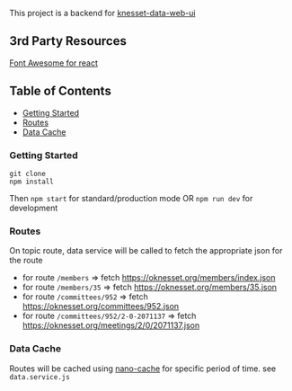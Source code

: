 This project is a backend for [knesset-data-web-ui](https://github.com/WEBbeast2018/knesset-data-web-ui/)

## 3rd Party Resources
[Font Awesome for react](https://fontawesome.com/icons?d=gallery&s=regular)

## Table of Contents
- [Getting Started](#getting-started)
- [Routes](#routes)
- [Data Cache](#data-cache)


### Getting Started
```
git clone
npm install
```
Then `npm start` for standard/production  mode OR `npm run dev` for development

### Routes
On topic route, data service will be called to fetch the appropriate json for the route

* for route `/members` => fetch https://oknesset.org/members/index.json
* for route `/members/35` => fetch https://oknesset.org/members/35.json
* for route `/committees/952` => fetch https://oknesset.org/committees/952.json
* for route `/committees/952/2-0-2071137` => fetch https://oknesset.org/meetings/2/0/2071137.json

### Data Cache

Routes will be cached using [nano-cache](https://github.com/akhoury/nano-cache#readme) for specific period of time. see `data.service.js`